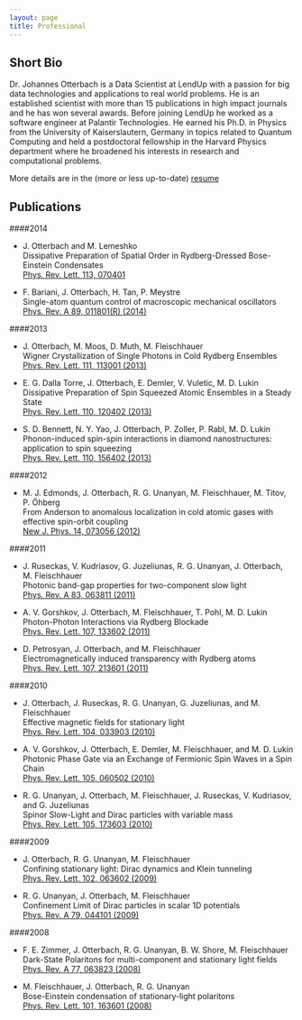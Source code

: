 ```yaml
---
layout: page
title: Professional
---
```



## Short Bio
Dr. Johannes Otterbach is a Data Scientist at LendUp with a passion for big data technologies and applications to real world problems. He is an established scientist with more than 15 publications in high impact journals and he has won several awards. Before joining LendUp he worked as a software engineer at Palantir Technologies. He earned his Ph.D. in Physics from the University of Kaiserslautern, Germany in topics related to Quantum Computing and held a postdoctoral fellowship in the Harvard Physics department where he broadened his interests in research and computational problems.

More details are in the (more or less up-to-date) [resume](/resources/resume/Otterbach_resume.pdf)

## Publications
####2014
- J. Otterbach and M. Lemeshko  
	Dissipative Preparation of Spatial Order in Rydberg-Dressed Bose-Einstein Condensates  
	[Phys. Rev. Lett. 113, 070401](http://journals.aps.org/prl/abstract/10.1103/PhysRevLett.113.070401)

- F. Bariani, J. Otterbach, H. Tan, P. Meystre  
	Single-atom quantum control of macroscopic mechanical oscillators  
	[Phys. Rev. A 89, 011801(R) (2014)](http://pra.aps.org/abstract/PRA/v89/i1/e011801)

####2013
- J. Otterbach, M. Moos, D. Muth, M. Fleischhauer  
	Wigner Crystallization of Single Photons in Cold Rydberg Ensembles  
	[Phys. Rev. Lett. 111, 113001 (2013)](http://prl.aps.org/abstract/PRL/v111/i11/e113001)

- E. G. Dalla Torre, J. Otterbach, E. Demler, V. Vuletic, M. D. Lukin  
	Dissipative Preparation of Spin Squeezed Atomic Ensembles in a Steady State  
	[Phys. Rev. Lett. 110, 120402 (2013)](http://prl.aps.org/abstract/PRL/v110/i12/e120402)

- S. D. Bennett, N. Y. Yao, J. Otterbach, P. Zoller, P. Rabl, M. D. Lukin  
	Phonon-induced spin-spin interactions in diamond nanostructures: application to spin squeezing  
	[Phys. Rev. Lett. 110, 156402 (2013)](http://prl.aps.org/abstract/PRL/v110/i15/e156402)

####2012
- M. J. Edmonds, J. Otterbach, R. G. Unanyan, M. Fleischhauer, M. Titov, P. Öhberg  
	From Anderson to anomalous localization in cold atomic gases with effective spin-orbit coupling  
	[New J. Phys. 14, 073056 (2012)](http://iopscience.iop.org/1367-2630/14/7/073056/)

####2011
- J. Ruseckas, V. Kudriasov, G. Juzeliunas, R. G. Unanyan, J. Otterbach, M. Fleischhauer  
	Photonic band-gap properties for two-component slow light  
	[Phys. Rev. A 83, 063811 (2011)](http://pra.aps.org/abstract/PRA/v83/i6/e063811)

- A. V. Gorshkov, J. Otterbach, M. Fleischhauer, T. Pohl, M. D. Lukin  
	Photon-Photon Interactions via Rydberg Blockade  
	[Phys. Rev. Lett. 107, 133602 (2011)](http://link.aps.org/doi/10.1103/PhysRevLett.107.133602)

- D. Petrosyan, J. Otterbach, and M. Fleischhauer  
	Electromagnetically induced transparency with Rydberg atoms  
	[Phys. Rev. Lett. 107, 213601 (2011)](http://link.aps.org/doi/10.1103/PhysRevLett.107.213601)

####2010
- J. Otterbach, J. Ruseckas, R. G. Unanyan, G. Juzeliunas, and M. Fleischhauer  
	Effective magnetic fields for stationary light  
	[Phys. Rev. Lett. 104, 033903 (2010)](http://prl.aps.org/abstract/PRL/v104/i3/e033903)

- A. V. Gorshkov, J. Otterbach, E. Demler, M. Fleischhauer, and M. D. Lukin  
	Photonic Phase Gate via an Exchange of Fermionic Spin Waves in a Spin Chain  
	[Phys. Rev. Lett. 105, 060502 (2010)](http://prl.aps.org/abstract/PRL/v105/i6/e060502)

- R. G. Unanyan, J. Otterbach, M. Fleischhauer, J. Ruseckas, V. Kudriasov, and G. Juzeliunas  
	Spinor Slow-Light and Dirac particles with variable mass  
	[Phys. Rev. Lett. 105, 173603 (2010)](http://prl.aps.org/abstract/PRL/v105/i17/e173603)

####2009
- J. Otterbach, R. G. Unanyan, M. Fleischhauer  
	Confining stationary light: Dirac dynamics and Klein tunneling  
	[Phys. Rev. Lett. 102, 063602 (2009)](http://link.aps.org/abstract/PRL/v102/e063602)

- R. G. Unanyan, J. Otterbach, M. Fleischhauer  
	Confinement Limit of Dirac particles in scalar 1D potentials  
	[Phys. Rev. A 79, 044101 (2009)](http://pra.aps.org/abstract/PRA/v79/i4/e044101)

####2008
- F. E. Zimmer, J. Otterbach, R. G. Unanyan, B. W. Shore, M. Fleischhauer  
	Dark-State Polaritons for multi-component and stationary light fields  
	[Phys. Rev. A 77, 063823 (2008)](http://link.aps.org/abstract/PRA/v77/e063823)

- M. Fleischhauer, J. Otterbach, R. G. Unanyan  
	Bose-Einstein condensation of stationary-light polaritons  
	[Phys. Rev. Lett. 101, 163601 (2008)](http://link.aps.org/abstract/PRL/v101/e163601)
